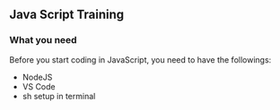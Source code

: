 ## Java Script Training 

### What you need

Before you start coding in JavaScript, you need to have the followings:

  * NodeJS
  * VS Code
  * sh setup in terminal

